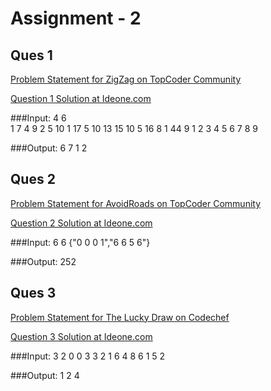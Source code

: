 # Assignment - 2
## Ques 1
[Problem Statement for ZigZag on TopCoder Community](https://community.topcoder.com/stat?c=problem_statement&pm=1259)

[Question 1 Solution at Ideone.com](http://ideone.com/x9Q65x)

###Input:
	4
	6   
	1 7 4 9 2 5
	10
	1 17 5 10 13 15 10 5 16 8
	1
	44
	9 
	1 2 3 4 5 6 7 8 9

###Output:
	6
	7
	1
	2


## Ques 2
[Problem Statement for AvoidRoads on TopCoder Community](https://community.topcoder.com/stat?c=problem_statement&pm=1889)

[Question 2 Solution at Ideone.com](http://ideone.com/mdfsSk)

###Input:
	6
	6
	{"0 0 0 1","6 6 5 6"}

###Output:
	252

## Ques 3
[Problem Statement for The Lucky Draw on Codechef](https://www.codechef.com/problems/D2/)

[Question 3 Solution at Ideone.com](http://ideone.com/PuPK0R)

###Input:
	3
	2
	0 0
	3
	3 2 1
	6
	4 8 6 1 5 2

###Output:
	1
	2
	4

